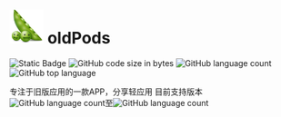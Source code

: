 #  <img src="image/oldFods.png" width="60" height="60"> oldPods

![Static Badge](https://img.shields.io/badge/build-passing-brightgreen) ![GitHub code size in bytes](https://img.shields.io/github/languages/code-size/suncosmos/oldpods) ![GitHub language count](https://img.shields.io/github/languages/count/suncosmos/oldpods)
![GitHub top language](https://img.shields.io/github/languages/top/suncosmos/oldpods)

专注于旧版应用的一款APP，分享轻应用
目前支持版本![GitHub language count](https://badgen.net/badge/Android/4.0.3)至![GitHub language count](https://badgen.net/badge/Android/13)
